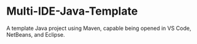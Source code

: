 # Multi-IDE-Java-Template
A template Java project using Maven, capable being opened in VS Code, NetBeans, and Eclipse.
